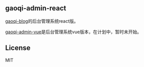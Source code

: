 ## gaoqi-admin-react

[gaoqi-blog](https://github.com/luoyjx/gaoqi-blog)的后台管理系统react版。

[gaoqi-admin-vue](https://github.com/gaoqixhb/gaoqi-admin-vue)是后台管理系统vue版本，在计划中，暂时未开始。

## License

MIT
